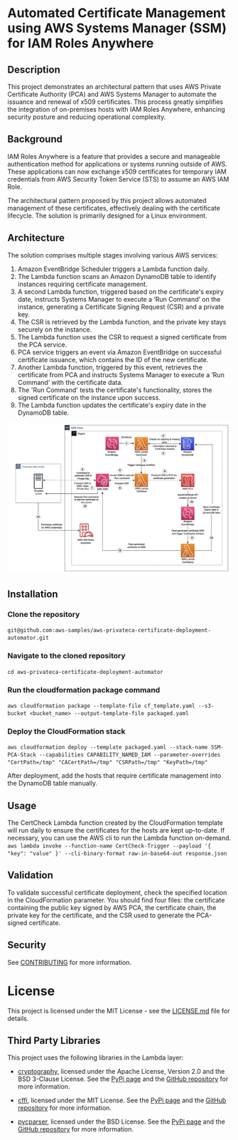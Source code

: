 # Automated Certificate Management using AWS Systems Manager (SSM) for IAM Roles Anywhere

## Description
This project demonstrates an architectural pattern that uses AWS Private Certificate Authority (PCA) and AWS Systems Manager to automate the issuance and renewal of x509 certificates. This process greatly simplifies the integration of on-premises hosts with IAM Roles Anywhere, enhancing security posture and reducing operational complexity.


## Background
IAM Roles Anywhere is a feature that provides a secure and manageable authentication method for applications or systems running outside of AWS. These applications can now exchange x509 certificates for temporary IAM credentials from AWS Security Token Service (STS) to assume an AWS IAM Role.

The architectural pattern proposed by this project allows automated management of these certificates, effectively dealing with the certificate lifecycle. The solution is primarily designed for a Linux environment.

## Architecture
The solution comprises multiple stages involving various AWS services:

1. Amazon EventBridge Scheduler triggers a Lambda function daily.
2. The Lambda function scans an Amazon DynamoDB table to identify instances requiring certificate management.
3. A second Lambda function, triggered based on the certificate's expiry date, instructs Systems Manager to execute a ‘Run Command’ on the instance, generating a Certificate Signing Request (CSR) and a private key.
4. The CSR is retrieved by the Lambda function, and the private key stays securely on the instance.
5. The Lambda function uses the CSR to request a signed certificate from the PCA service.
6. PCA service triggers an event via Amazon EventBridge on successful certificate issuance, which contains the ID of the new certificate.
7. Another Lambda function, triggered by this event, retrieves the certificate from PCA and instructs Systems Manager to execute a ‘Run Command’ with the certificate data.
8. The 'Run Command' tests the certificate's functionality, stores the signed certificate on the instance upon success.
9. The Lambda function updates the certificate's expiry date in the DynamoDB table.

![Diagram](./diagram.png)

## Installation
### Clone the repository
`git@github.com:aws-samples/aws-privateca-certificate-deployment-automator.git`

### Navigate to the cloned repository
`cd aws-privateca-certificate-deployment-automator`

### Run the cloudformation package command
`aws cloudformation package --template-file cf_template.yaml --s3-bucket <bucket_name> --output-template-file packaged.yaml`

### Deploy the CloudFormation stack
`aws cloudformation deploy --template packaged.yaml --stack-name SSM-PCA-Stack --capabilities CAPABILITY_NAMED_IAM --parameter-overrides "CertPath=/tmp" "CACertPath=/tmp" "CSRPath=/tmp" "KeyPath=/tmp"`

After deployment, add the hosts that require certificate management into the DynamoDB table manually.

## Usage
The CertCheck Lambda function created by the CloudFormation template will run daily to ensure the certificates for the hosts are kept up-to-date. If necessary, you can use the AWS cli to run the Lambda function on-demand.
`aws lambda invoke --function-name CertCheck-Trigger --payload '{ "key": "value" }' --cli-binary-format raw-in-base64-out response.json`

## Validation
To validate successful certificate deployment, check the specified location in the CloudFormation parameter. You should find four files: the certificate containing the public key signed by AWS PCA, the certificate chain, the private key for the certificate, and the CSR used to generate the PCA-signed certificate.

## Security

See [CONTRIBUTING](CONTRIBUTING.md#security-issue-notifications) for more information.

# License

This project is licensed under the MIT License - see the [LICENSE.md](LICENSE.md) file for details.

## Third Party Libraries

This project uses the following libraries in the Lambda layer:

- [cryptography](https://cryptography.io/en/latest/), licensed under the Apache License, Version 2.0 and the BSD 3-Clause License. See the [PyPi page](https://pypi.org/project/cryptography/) and the [GitHub repository](https://github.com/pyca/cryptography) for more information.

- [cffi](https://cffi.readthedocs.io/en/latest/), licensed under the MIT License. See the [PyPi page](https://pypi.org/project/cffi/) and the [GitHub repository](https://github.com/cffi/cffi) for more information.

- [pycparser](https://github.com/eliben/pycparser), licensed under the BSD License. See the [PyPi page](https://pypi.org/project/pycparser/) and the [GitHub repository](https://github.com/eliben/pycparser) for more information.




